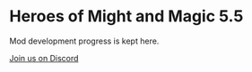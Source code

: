 # Heroes of Might and Magic 5.5

Mod development progress is kept here.

[Join us on Discord](https://discordapp.com/invite/G7jadyp)
